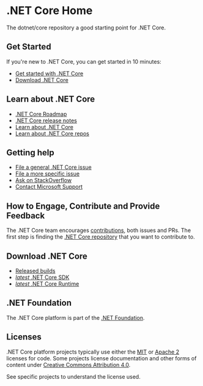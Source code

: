 ﻿# .NET Core Home

The dotnet/core repository a good starting point for .NET Core. 

## Get Started

If you're new to .NET Core, you can get started in 10 minutes: 

- [Get started with .NET Core](https://www.microsoft.com/net/core)
- [Download .NET Core](https://github.com/dotnet/core/blob/master/release-notes/download-archive.md)

## Learn about .NET Core 

- [.NET Core Roadmap](https://github.com/dotnet/core/blob/master/roadmap.md)
- [.NET Core release notes](https://github.com/dotnet/core/blob/master/release-notes/README.md)
- [Learn about .NET Core](https://docs.microsoft.com/dotnet/core)
- [Learn about .NET Core repos](Documentation/core-repos.md)

## Getting help

- [File a general .NET Core issue](https://github.com/dotnet/core/issues)
- [File a more specific issue](Documentation/core-repos.md)
- [Ask on StackOverflow](https://stackoverflow.com/questions/ask)
- [Contact Microsoft Support](https://support.microsoft.com/contactus/)

## How to Engage, Contribute and Provide Feedback

The .NET Core team encourages [contributions](https://github.com/dotnet/coreclr/blob/master/Documentation/project-docs/contributing.md), both issues and PRs. The first step is finding the [.NET Core repository](Documentation/core-repos.md) that you want to contribute to.

## Download .NET Core

- [Released builds](https://github.com/dotnet/core/blob/master/release-notes/download-archive.md)
- [_latest_ .NET Core SDK](https://github.com/dotnet/cli/blob/master/README.md)
- [_latest_ .NET Core Runtime](https://github.com/dotnet/core-setup/blob/master/README.md)

## .NET Foundation

The .NET Core platform is part of the [.NET Foundation](http://www.dotnetfoundation.org/projects).

## Licenses

.NET Core platform projects typically use either the [MIT](LICENSE.TXT) or
[Apache 2](http://www.apache.org/licenses/LICENSE-2.0) licenses for code.
Some projects license documentation and other forms of content under
[Creative Commons Attribution 4.0](http://creativecommons.org/licenses/by/4.0/).

See specific projects to understand the license used.
